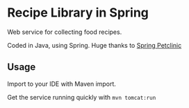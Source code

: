 Recipe Library in Spring
=

Web service for collecting food recipes.

Coded in Java, using Spring. Huge thanks to [Spring Petclinic](https://github.com/spring-projects/spring-petclinic/)

Usage
-

Import to your IDE with Maven import.

Get the service running quickly with 
`mvn tomcat:run`